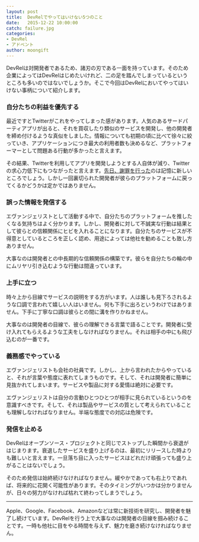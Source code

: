 ```yaml
---
layout: post
title:  DevRelでやってはいけない5つのこと
date:   2015-12-22 10:00:00
catch: failure.jpg
categories:
- DevRel
- アドベント
author: moongift
---
```


DevRelは対開発者であるため、諸刃の刃である一面を持っています。そのため企業によってはDevRelはじめたいけれど、二の足を踏んでしまっているというところも多いのではないでしょうか。そこで今回はDevRelにおいてやってはいけない事柄について紹介します。

### 自分たちの利益を優先する

最近ですとTwitterがこれをやってしまった感があります。人気のあるサードパーティアプリが出ると、それを買収したり類似のサービスを開発し、他の開発者を締め付けるような真似をしました。情報についても初期の頃に比べて徐々に絞っていき、アプリケーションにつき最大の利用者数も決めるなど、プラットフォーマーとして問題ある行動が多かったと言えます。

その結果、Twitterを利用してアプリを開発しようとする人自体が減り、Twitterの求心力低下にもつながったと言えます。[先日、謝罪を行った](http://jp.wsj.com/articles/SB11130368917055384376704581308224284120398)のは記憶に新しいところでしょう。しかし一回裏切られた開発者が彼らのプラットフォームに戻ってくるかどうかは定かではありません。

### 誤った情報を発信する

エヴァンジェリストとして活動する中で、自分たちのプラットフォームを推したくなる気持ちはよく分かります。しかし、開発者に対して不誠実な行動は結果として彼らとの信頼関係にヒビを入れることになります。自分たちのサービスが不得意としているところを正しく認め、用途によっては他社を勧めることも致し方ありません。

大事なのは開発者との中長期的な信頼関係の構築です。彼らを自分たちの輪の中にムリヤリ引き込むような行動は間違っています。

### 上手に立つ

時々上から目線でサービスの説明をする方がいます。人は誰しも見下ろされるような口調で言われて嬉しい人はいません。何も下手に出ろというわけではありません。下手に丁寧な口調は彼らとの間に溝を作りかねません。

大事なのは開発者の目線で、彼らの理解できる言葉で語ることです。開発者に受け入れてもらえるような工夫をしなければなりません。それは相手の中にも飛び込むのが一番です。

### 義務感でやっている

エヴァンジェリストも会社の社員です。しかし、上から言われたからやっていると、それが言葉や態度に表れてしまうものです。そして、それは開発者に簡単に見抜かれてしまいます。サービスや製品に対する愛情は絶対に必要です。

エヴァンジェリストは自分の言動ひとつひとつが相手に見られているというのを意識すべきです。そして、それは製品やサービスの質として考えられていることも理解しなければなりません。半端な態度での対応は危険です。

### 発信を止める

DevRelはオープンソース・プロジェクトと同じでストップした瞬間から衰退がはじまります。衰退したサービスを盛り上げるのは、最初にリリースした時よりも難しいと言えます。一旦落ち目に入ったサービスはどれだけ頑張っても盛り上がることはないでしょう。

そのため発信は始終続けなければなりません。緩やかであっても右上りであれば、将来的に花開く可能性があります。そのタイミングがいつかは分かりませんが、日々の努力がなければ枯れて終わってしまうでしょう。

----

Apple、Google、Facebook、Amazonなどは常に新技術を研究し、開発者を魅了し続けています。DevRelを行う上で大事なのは開発者の目線を掴み続けることです。一時も他社に目をやる時間を与えず、魅力を磨き続けなければなりません。

